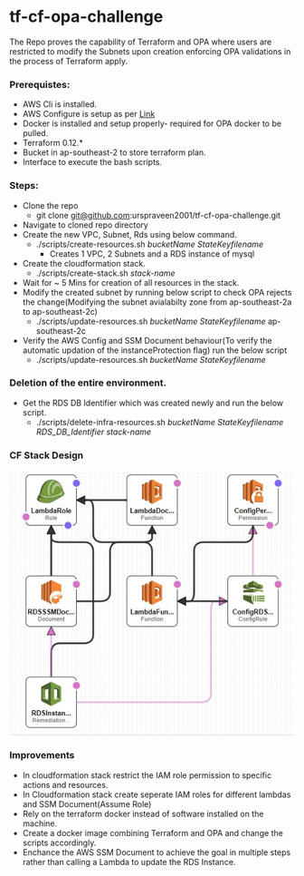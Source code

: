 # tf-cf-opa-challenge

The Repo proves the capability of Terraform and OPA where users are restricted to modify the Subnets upon creation enforcing OPA validations in the process of Terraform apply.

### Prerequistes:

- AWS Cli is installed.
- AWS Configure is setup as per [Link](<https://docs.aws.amazon.com/cli/latest/userguide/cli-configure-files.html>)
- Docker is installed and setup properly- required for OPA docker to be pulled.
- Terraform 0.12.*
- Bucket in ap-southeast-2 to store terraform plan.
- Interface to execute the bash scripts.

### Steps:

- Clone the repo
    - git clone git@github.com:urspraveen2001/tf-cf-opa-challenge.git
- Navigate to cloned repo directory
- Create the new VPC, Subnet, Rds using below command.
    - ./scripts/create-resources.sh *bucketName* *StateKeyfilename*
        - Creates 1 VPC, 2 Subnets and a RDS instance of mysql
- Create the cloudformation stack.
    - ./scripts/create-stack.sh *stack-name*
- Wait for ~ 5 Mins for creation of all resources in the stack.
- Modify the created subnet by running below script to check OPA rejects the change(Modifying the subnet avialabilty zone from ap-southeast-2a to ap-southeast-2c)
    - ./scripts/update-resources.sh *bucketName* *StateKeyfilename* ap-southeast-2c
- Verify the AWS Config and SSM Document behaviour(To verify the automatic updation of the instanceProtection flag) run the below script
    - ./scripts/update-resources.sh *bucketName* *StateKeyfilename*

### Deletion of the entire environment.
- Get the RDS DB Identifier which was created newly and run the below script.
    - ./scripts/delete-infra-resources.sh *bucketName* *StateKeyfilename* *RDS_DB_Identifier* *stack-name*

### CF Stack Design

![Screenshot](cf-stack-design.JPG)

### Improvements
- In cloudformation stack restrict the IAM role permission to specific actions and resources.
- In Cloudformation stack create seperate IAM roles for different lambdas and SSM Document(Assume Role)
- Rely on the terraform docker instead of software installed on the machine.
- Create a docker image combining Terraform and OPA and change the scripts accordingly.
- Enchance the AWS SSM Document to achieve the goal in multiple steps rather than calling a Lambda to update the RDS Instance.